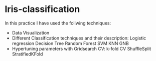 # Iris-classification
In this practice I have used the follwing techniques:
* Data Visualization
* Different Classification techniques and their description: 
Logistic regression
Decision Tree
Random Forest
SVM
KNN
GNB
* Hypertuning parameters with Gridsearch CV:
k-fold CV
ShuffleSplit 
StratifiedKFold
